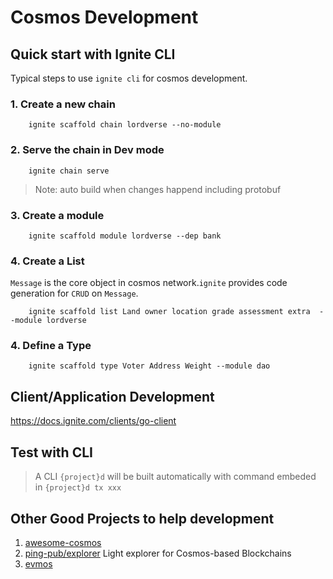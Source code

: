 # Cosmos Development

## Quick start with Ignite CLI

Typical steps to use `ignite cli` for cosmos development.

### 1. Create a new chain

```shell
    ignite scaffold chain lordverse --no-module
```

### 2. Serve the chain in Dev mode

```shell
    ignite chain serve
```

> Note: auto build when changes happend including protobuf

### 3. Create a module

```shell
    ignite scaffold module lordverse --dep bank
```

### 4. Create a List

`Message` is the core object in cosmos network.`ignite` provides code generation for `CRUD` on `Message`.

```shell
    ignite scaffold list Land owner location grade assessment extra  --module lordverse
```

### 4. Define a Type

```shell
    ignite scaffold type Voter Address Weight --module dao
```

## Client/Application Development

<https://docs.ignite.com/clients/go-client>

## Test with CLI

> A CLI `{project}d` will be built automatically with command embeded in `{project}d tx xxx`

## Other Good Projects to help development

1. [awesome-cosmos](https://github.com/cosmos/awesome-cosmos)
2. [ping-pub/explorer](https://github.com/ping-pub/explorer) Light explorer for Cosmos-based Blockchains
3. [evmos](https://docs.evmos.org/)
